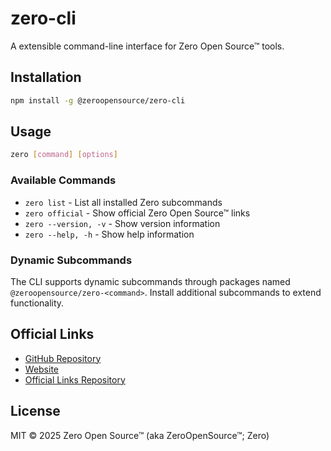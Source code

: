 # zero-cli

A extensible command-line interface for Zero Open Source™ tools.

## Installation

```bash
npm install -g @zeroopensource/zero-cli
```

## Usage

```bash
zero [command] [options]
```

### Available Commands

- `zero list` - List all installed Zero subcommands
- `zero official` - Show official Zero Open Source™ links
- `zero --version, -v` - Show version information
- `zero --help, -h` - Show help information

### Dynamic Subcommands

The CLI supports dynamic subcommands through packages named `@zeroopensource/zero-<command>`. Install additional subcommands to extend functionality.

## Official Links

- [GitHub Repository](https://github.com/zeroopensource)
- [Website](https://zeroopensource.org)
- [Official Links Repository](https://github.com/zeroopensource/zero-official)

## License

MIT © 2025 Zero Open Source™ (aka ZeroOpenSource™; Zero)
